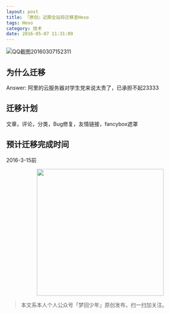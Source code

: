 ```yaml
---
layout: post
title: 『原创』近期全站将迁移至Hexo
tags: Hexo
category: 技术
date: 2016-05-07 11:31:09
---
```


![QQ截图20160307152311](http://7xlkoc.com1.z0.glb.clouddn.com/wp-content/uploads/2016/03/2016030707241038.jpg)

## 为什么迁移

Answer: 阿里的云服务器对学生党来说太贵了，已承担不起23333

## 迁移计划

文章，评论，分类，Bug修复，友情链接，fancybox遮罩

## 预计迁移完成时间

2016-3-15前

<div align="center">
<img src="https://chucheng92.github.io/assets/img/qrcode.png" width="340" height="340" />
</div>

> 本文系本人个人公众号「梦回少年」原创发布，扫一扫加关注。